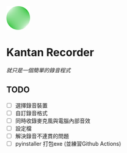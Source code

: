 ![img](./img/icon.png) 

# Kantan Recorder

*就只是一個簡單的錄音程式*


## TODO
* [ ] 選擇錄音裝置
* [ ] 自訂錄音格式
* [ ] 同時收錄麥克風與電腦內部音效
* [ ] 設定檔
* [ ] 解決錄音不連貫的問題
* [ ] pyinstaller 打包exe (並練習Github Actions)